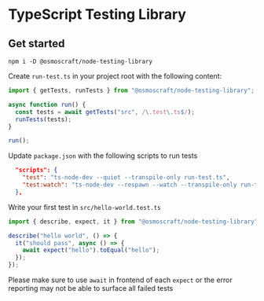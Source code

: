 # TypeScript Testing Library

## Get started

```
npm i -D @osmoscraft/node-testing-library
```

Create `run-test.ts` in your project root with the following content:

```typescript
import { getTests, runTests } from "@osmoscraft/node-testing-library";

async function run() {
  const tests = await getTests("src", /\.test\.ts$/);
  runTests(tests);
}

run();
```

Update `package.json` with the following scripts to run tests

```json
  "scripts": {
    "test": "ts-node-dev --quiet --transpile-only run-test.ts",
    "test:watch": "ts-node-dev --respawn --watch --transpile-only run-test.ts",
  },

```

Write your first test in `src/hello-world.test.ts`

```typescript
import { describe, expect, it } from "@osmoscraft/node-testing-library";

describe("hello world", () => {
  it("should pass", async () => {
    await expect("hello").toEqual("hello");
  });
});
```

Please make sure to use `await` in frontend of each `expect` or the error reporting may not be able to surface all failed tests

